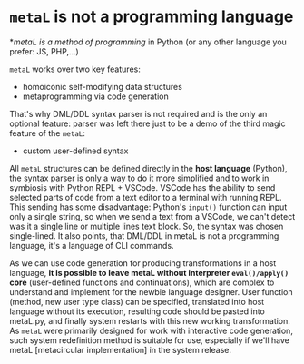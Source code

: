 # `metaL` is not a programming language

**metaL is a method of programming* in Python (or any other language you prefer:
JS, PHP,...)

`metaL` works over two key features:
* homoiconic self-modifying data structures
* metaprogramming via code generation

That's why DML/DDL syntax parser is not required and is the only an optional
feature: parser was left there just to be a demo of the third magic feature of
the `metaL`:
* custom user-defined syntax

All `metaL` structures can be defined directly in the **host language**
(Python), the syntax parser is only a way to do it more simplified and to work
in symbiosis with Python REPL + VSCode. VSCode has the ability to send selected
parts of code from a text editor to a terminal with running REPL. This sending
has some disadvantage: Python's `input()` function can input only a single
string, so when we send a text from a VSCode, we can't detect was it a single
line or multiple lines text block. So, the syntax was chosen single-lined. It
also points, that DML/DDL in metaL is not a programming language, it's a
language of CLI commands.

As we can use code generation for producing transformations in a host language,
**it is possible to leave metaL without interpreter `eval()/apply()` core**
(user-defined functions and continuations), which are complex to understand and
implement for the newbie language designer. User function (method, new user type
class) can be specified, translated into host language without its execution,
resulting code should be pasted into metaL.py, and finally system restarts with
this new working transformation. As `metaL` were primarily designed for work
with interactive code generation, such system redefinition method is suitable
for use, especially if we'll have metaL [metacircular implementation] in the
system release.
